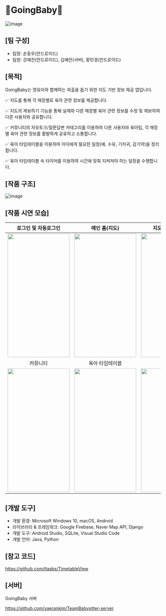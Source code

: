 # **👶GoingBaby👶**
![image](https://github.com/SsonDW/TeamBabysitter/assets/77429312/8a6ef8db-a9ce-4c36-a977-2c651ed0b5bc)

## **[팀 구성]**
* 팀장: 손동우(안드로이드)
* 팀원: 강예진(안드로이드), 김예란(서버), 황민경(안드로이드)

## **[목적]**
GoingBaby는 영유아와 함께하는 외출을 돕기 위한 지도 기반 정보 제공 앱입니다.

✅ 지도를 통해 각 매장별로 육아 관련 정보를 제공합니다.

✅ 지도의 제보하기 기능을 통해 실제와 다른 매장별 육아 관련 정보를 수정 및 제보하여 다른 사용자와 공유합니다.

✅ 커뮤니티의 자유토크/질문답변 카테고리를 이용하여 다른 사용자와 육아팁, 각 매장별 육아 관련 정보를 활발하게 공유하고 소통합니다.

✅ 육아 타임테이블을 이용하여 아이에게 필요한 일정(예. 수유, 기저귀, 감기약)을 정리합니다.

✅ 육아 타임테이블 속 타이머를 이용하여 시간에 맞춰 지켜져야 하는 일정을 수행합니다.

## **[작품 구조]**
![image](https://github.com/SsonDW/TeamBabysitter/assets/77429312/55df3047-6db5-4dde-a1cf-d5a342a109ec)

## **[작품 시연 모습]**
|                로그인 및 자동로그인                |             메인 홈(지도)             |            지도(제보 및 리뷰)            |
|:-------------------------------------:|:-------------------------------------------------:|:-----------------------------------------------:|
|<img src="https://github.com/SsonDW/TeamBabysitter/assets/77429312/74c48af2-a014-4a75-a029-280c1050d9dc" width="200" height="400"/>|<img src="https://github.com/SsonDW/TeamBabysitter/assets/77429312/8f5755ac-b913-48b5-8baa-135008ebfb99" width="200" height="400"/>|<img src="https://github.com/SsonDW/TeamBabysitter/assets/77429312/de0b011f-af4f-47ab-8da8-5a1d7132457b" width="200" height="400"/>|
|                커뮤니티                |             육아 타임테이블             |            마이페이지            |
|<img src="https://github.com/SsonDW/TeamBabysitter/assets/77429312/41fd530c-ab69-4849-a651-29765717ceae" width="200" height="400"/>|<img src="https://github.com/SsonDW/TeamBabysitter/assets/77429312/f14b941f-4938-4dcc-8ede-4c24bd73cab0" width="200" height="400"/>|<img src="https://github.com/SsonDW/TeamBabysitter/assets/77429312/2320cac4-b370-4bcf-ad77-ea62f9b512d4" width="200" height="400"/>|

## **[개발 도구]**
* 개발 환경: Microsoft Windows 10, macOS, Android
* 라이브러리 & 프레임워크: Google Firebase, Naver Map API, Django
* 개발 도구: Android Studio, SQLite, Visual Studio Code
* 개발 언어: Java, Python

## **[참고 코드]**
https://github.com/tlaabs/TimetableView

## **[서버]**
GoingBaby 서버

https://github.com/yaerankim/TeamBabysitter-server
